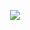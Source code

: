 <p align="center">
  <a href="https://github.com/RaizyDaizy/readme-typing-svg">
    <img src="https://readme-typing-svg.herokuapp.com?font=Fira+Code&size=25&pause=600&color=B4583C&width=435&lines=I+am+Freelancer;Professional+Coding+on+C%2B%2B%2C+C%23%2C+IS;IS+it's+Inno+Setup%2C+by+the+way;I+am+Also+Coding+on+Python%2C+Ren'Py+and+NSIS">
    </a>
</p>
